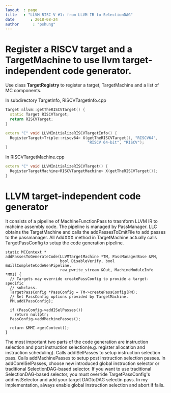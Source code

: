 ```yaml
---
layout  : page
title   : "LLVM RISC-V #1: from LLVM IR to SelectionDAG"
date       : 2018-08-24
author      : "pshung"
---
```



# Register a RISCV target and a TargetMachine to use llvm target-independent code generator.
Use class **TargetRegistry** to register a target, TargetMachine and a list of MC components.

In subdirectory TargetInfo, RISCVTargetInfo.cpp
```c++
Target &llvm::getTheRISCVTarget() {
  static Target RISCVTarget;
  return RISCVTarget;
}

extern "C" void LLVMInitializeRISCVTargetInfo() {
  RegisterTarget<Triple::riscv64> X(getTheRISCVTarget(), "RISCV64",
                                    "RISCV 64-bit", "RISCV");
}

```
In RISCVTargetMachine.cpp
```c++
extern "C" void LLVMInitializeRISCVTarget() {
  RegisterTargetMachine<RISCVTargetMachine> X(getTheRISCVTarget());
}

```

# LLVM target-independent code generator
It consists of a pipeline of MachineFunctionPass to trasnform LLVM IR to mahcine assembly code.
The pipeline is managed by PassManager. LLC obtains the TargetMachine and calls the addPassesToEmitFile to add passes to the passmanager. All AddXXX method in TargetMachine actually calls TargetPassConfig to setup the code generation pipeline.
```
static MCContext *
addPassesToGenerateCode(LLVMTargetMachine *TM, PassManagerBase &PM,
                        bool DisableVerify, bool &WillCompleteCodeGenPipeline,
                        raw_pwrite_stream &Out, MachineModuleInfo *MMI) {
  // Targets may override createPassConfig to provide a target-specific
  // subclass.
  TargetPassConfig *PassConfig = TM->createPassConfig(PM);
  // Set PassConfig options provided by TargetMachine.
  PM.add(PassConfig);

  if (PassConfig->addISelPasses())
    return nullptr;
  PassConfig->addMachinePasses();

  return &MMI->getContext();
}
```

The most important two parts of the code generation are instruction selection and post instruction selection(e.g. register allocation and instruction scheduling).
Calls addISelPasses to setup instruction selection pass.
Calls addMachinePasses to setup post instruction selection passes.
In addCoreISelPasses, choose new introduced global instruction selector or traditional SelectionDAG-based selector.
If you want to use traditional SelectionDAG-based selector, you must override TargetPassConfig's addInstSelector and add your target DAGtoDAG selectin pass.
In my implementation, always enable global instruction selection and abort if fails.









